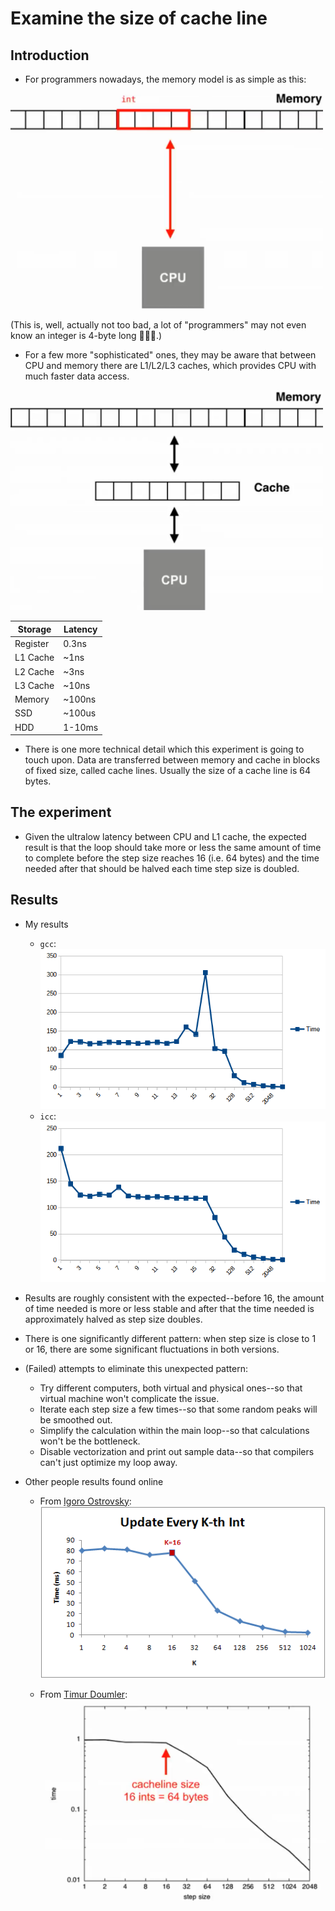 # Examine the size of cache line

## Introduction

* For programmers nowadays, the memory model is as simple as this:

<img style="width: 500px" src="./assets/l1.png" />

(This is, well, actually not too bad, a lot of "programmers" may not even know an integer is 4-byte long 🤷🤷🤷.)

* For a few more "sophisticated" ones, they may be aware that between CPU and memory there are L1/L2/L3 caches,
which provides CPU with much faster data access.

<img style="width: 500px" src="./assets/l2.png" />

|   Storage   | Latency |
| ----------- | ------- |
| Register    | 0.3ns   |
| L1 Cache    | ~1ns    |
| L2 Cache    | ~3ns    |
| L3 Cache    | ~10ns   |
| Memory      | ~100ns  |
| SSD         | ~100us  |
| HDD         | 1-10ms  |

* There is one more technical detail which this experiment is going to touch upon.
Data are transferred between memory and cache in blocks of fixed size, called cache lines. Usually the size of
a cache line is 64 bytes.

## The experiment

* Given the ultralow latency between CPU and L1 cache, the expected result is that the loop should take more or
less the same amount of time to complete before the step size reaches 16 (i.e. 64 bytes) and the time needed
after that should be halved each time step size is doubled. 

## Results

* My results

  * `gcc`:
  ![gcc](./assets/my-results-gcc.png)
  * `icc`:
  ![icc](./assets/my-results-icc.png)

* Results are roughly consistent with the expected--before 16, the amount of time needed is more or less stable and
after that the time needed is approximately halved as step size doubles.

* There is one significantly different pattern: when step size is close to 1 or 16, there are some significant 
fluctuations in both versions.

* (Failed) attempts to eliminate this unexpected pattern:
  * Try different computers, both virtual and physical ones--so that virtual machine won't complicate the issue.
  * Iterate each step size a few times--so that some random peaks will be smoothed out.
  * Simplify the calculation within the main loop--so that calculations won't be the bottleneck.
  * Disable vectorization and print out sample data--so that compilers can't just optimize my loop away.

* Other people results found online

  * From [Igoro Ostrovsky](http://igoro.com/archive/gallery-of-processor-cache-effects/):
  ![](./assets/igoro-results.png) 

  *  From [Timur Doumler](https://isocpp.org/blog/2017/05/cppcon-2016-want-fast-cpp-know-your-hardware-timur-doumler):
  ![](./assets/timur-results.png)